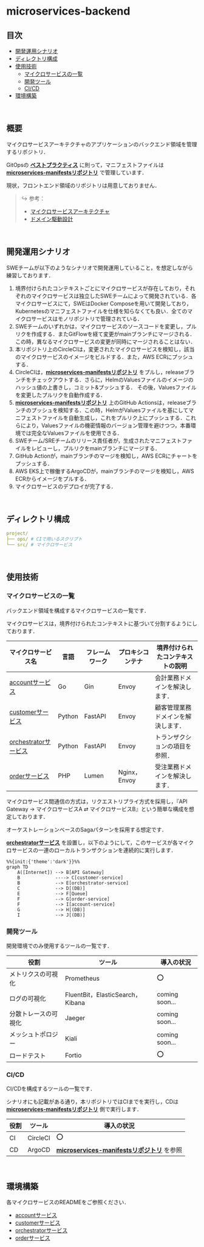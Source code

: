 # microservices-backend

## 目次

<!-- TOC -->
* [開発運用シナリオ](#開発運用シナリオ)
* [ディレクトリ構成](#ディレクトリ構成)
* [使用技術](#使用技術)
  * [マイクロサービスの一覧](#マイクロサービスの一覧)
  * [開発ツール](#開発ツール)
  * [CI/CD](#cicd)
* [環境構築](#環境構築)
<!-- TOC -->

<br>

## 概要

マイクロサービスアーキテクチャのアプリケーションのバックエンド領域を管理するリポジトリ．

GitOpsの **[ベストプラクティス](https://blog.argoproj.io/5-gitops-best-practices-d95cb0cbe9ff)** に則って，マニフェストファイルは **[microservices-manifestsリポジトリ](https://github.com/hiroki-it/microservices-manifests)** で管理しています．

現状，フロントエンド領域のリポジトリは用意しておりません．


> ↪️ 参考：
> 
> - [マイクロサービスアーキテクチャ](https://hiroki-it.github.io/tech-notebook/software/software_application_architecture_microservices.html)
> - [ドメイン駆動設計](https://hiroki-it.github.io/tech-notebook/software/software_application_architecture_backend_domain_driven_design.html)

<br>

## 開発運用シナリオ

SWEチームが以下のようなシナリオで開発運用していること，を想定しながら練習しております．

1. 境界付けられたコンテキストごとにマイクロサービスが存在しており，それぞれのマイクロサービスは独立したSWEチームによって開発されている．各マイクロサービスにて，SWEはDocker Composeを用いて開発しており，Kubernetesのマニフェストファイルを仕様を知らなくても良い．全てのマイクロサービスはモノリポジトリで管理されている．
2. SWEチームのいずれかは，マイクロサービスのソースコードを変更し，プルリクを作成する．またGitFlowを経て変更がmainブランチにマージされる．この時，異なるマイクロサービスの変更が同時にマージされることはない．
3. 本リポジトリ上のCircleCIは，変更されたマイクロサービスを検知し，該当のマイクロサービスのイメージをビルドする．また，AWS ECRにプッシュする．
4. CircleCIは，**[microservices-manifestsリポジトリ](https://github.com/hiroki-it/microservices-manifests)** をプルし，releaseブランチをチェックアウトする．さらに，HelmのValuesファイルのイメージのハッシュ値の上書きし，コミット&プッシュする． その後，Valuesファイルを変更したプルリクを自動作成する．
5. **[microservices-manifestsリポジトリ](https://github.com/hiroki-it/microservices-manifests)** 上のGitHub Actionsは，releaseブランチのプッシュを検知する．この時，HelmがValuesファイルを基にしてマニフェストファイルを自動生成し，これをプルリク上にプッシュする．これらにより，Valuesファイルの機密情報のバージョン管理を避けつつ，本番環境では完全なValuesファイルを使用できる．
6. SWEチーム/SREチームのリリース責任者が，生成されたマニフェストファイルをレビューし，プルリクをmainブランチにマージする． 
7. GitHub Actionが，mainブランチのマージを検知し，AWS ECRにチャートをプッシュする． 
8. AWS EKS上で稼働するArgoCDが，mainブランチのマージを検知し，AWS ECRからイメージをプルする． 
9. マイクロサービスのデプロイが完了する．

<br>

## ディレクトリ構成

```yaml
project/
├── ops/ # CIで用いるスクリプト
└── src/ # マイクロサービス
```

<br>

## 使用技術

### マイクロサービスの一覧

バックエンド領域を構成するマイクロサービスの一覧です．

マイクロサービスは，境界付けられたコンテキストに基づいて分割するようにしております．

| マイクロサービス名                                                                                         | 言語     | フレームワーク | プロキシコンテナ    | 境界付けられたコンテキストの説明  |
|---------------------------------------------------------------------------------------------------|--------|---------|-------------|-------------------|
| [accountサービス](https://github.com/hiroki-it/microservices-backend/tree/main/src/account)           | Go     | Gin     | Envoy       | 会計業務ドメインを解決します．   |
| [customerサービス](https://github.com/hiroki-it/microservices-backend/tree/main/src/customer)         | Python | FastAPI | Envoy       | 顧客管理業務ドメインを解決します． |
| [orchestratorサービス](https://github.com/hiroki-it/microservices-backend/tree/main/src/orchestrator) | Python | FastAPI | Envoy       | トランザクションの項目を参照．   |
| [orderサービス](https://github.com/hiroki-it/microservices-backend/tree/main/src/order)               | PHP    | Lumen   | Nginx，Envoy | 受注業務ドメインを解決します．   |

マイクロサービス間通信の方式は，リクエストリプライ方式を採用し，『API Gateway → マイクロサービスA ⇄ マイクロサービスB』という簡単な構成を想定しております．

オーケストレーションベースのSagaパターンを採用する想定です．

[**orchestratorサービス**](https://github.com/hiroki-it/microservices-backend/tree/main/src/orchestrator) を設置し，以下のようにして，このサービスが各マイクロサービスの一連のローカルトランザクションを連続的に実行します．

```mermaid
%%{init:{'theme':'dark'}}%%
graph TD
    A([Internet]) --> B[API Gateway]
    B             ----> C[customer-service]
    B             --> E[orchestrator-service]
    C             --> D[(DB)]
    E             --> F[Queue]
    F             --> G[order-service]
    F             --> I[account-service]
    G             --> H[(DB)]
    I             --> J[(DB)]
```

### 開発ツール

開発環境でのみ使用するツールの一覧です．

| 役割         | ツール                            | 導入の状況         |
|------------|--------------------------------|---------------|
| メトリクスの可視化  | Prometheus                     | ⭕             |
| ログの可視化     | FluentBit，ElasticSearch，Kibana | coming soon... |
| 分散トレースの可視化 | Jaeger                    　　　  | coming soon...               |
| メッシュトポロジー  | Kiali                    　　　   | coming soon...               |
| ロードテスト     | Fortio                         | ⭕             |

### CI/CD

CI/CDを構成するツールの一覧です．

シナリオにも記載がある通り，本リポジトリではCIまでを実行し，CDは **[microservices-manifestsリポジトリ](https://github.com/hiroki-it/microservices-manifests)** 側で実行します．

| 役割   | ツール      | 導入の状況          |
|------|----------|----------------|
| CI   | CircleCI | ⭕ |
| CD   | ArgoCD   | **[microservices-manifestsリポジトリ](https://github.com/hiroki-it/microservices-manifests)** を参照 |

<br>

## 環境構築

各マイクロサービスのREADMEをご参照ください．

- [accountサービス](https://github.com/hiroki-it/microservices-backend/tree/main/src/account)           
- [customerサービス](https://github.com/hiroki-it/microservices-backend/tree/main/src/customer)
- [orchestratorサービス](https://github.com/hiroki-it/microservices-backend/tree/main/src/orchestrator)
- [orderサービス](https://github.com/hiroki-it/microservices-backend/tree/main/src/order)               
